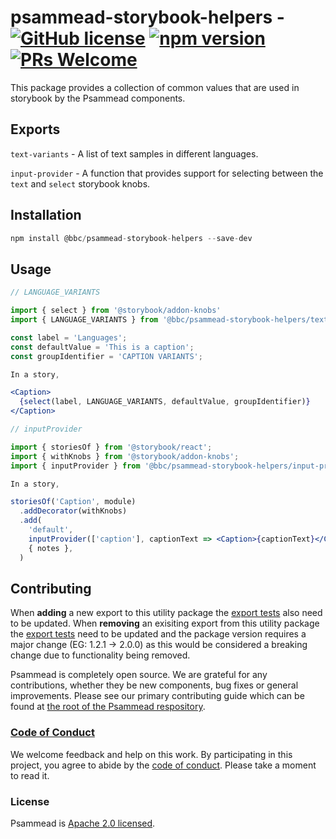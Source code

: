 # psammead-storybook-helpers - [![GitHub license](https://img.shields.io/badge/license-Apache%202.0-blue.svg)](https://github.com/bbc/psammead/blob/latest/LICENSE) [![npm version](https://img.shields.io/npm/v/@bbc/psammead-storybook-helpers.svg)](https://www.npmjs.com/package/@bbc/psammead-storybook-helpers) [![PRs Welcome](https://img.shields.io/badge/PRs-welcome-brightgreen.svg)](https://github.com/bbc/psammead/blob/latest/CONTRIBUTING.md)

This package provides a collection of common values that are used in storybook by the Psammead components.

## Exports

`text-variants` - A list of text samples in different languages.

`input-provider` - A function that provides support for selecting between the `text` and `select` storybook knobs.

## Installation

```jsx
npm install @bbc/psammead-storybook-helpers --save-dev
```

## Usage

```jsx
// LANGUAGE_VARIANTS

import { select } from '@storybook/addon-knobs'
import { LANGUAGE_VARIANTS } from '@bbc/psammead-storybook-helpers/text-variants';

const label = 'Languages';
const defaultValue = 'This is a caption';
const groupIdentifier = 'CAPTION VARIANTS';

In a story,

<Caption>
  {select(label, LANGUAGE_VARIANTS, defaultValue, groupIdentifier)}
</Caption>

// inputProvider

import { storiesOf } from '@storybook/react';
import { withKnobs } from '@storybook/addon-knobs';
import { inputProvider } from '@bbc/psammead-storybook-helpers/input-provider';

In a story,

storiesOf('Caption', module)
  .addDecorator(withKnobs)
  .add(
    'default',
    inputProvider(['caption'], captionText => <Caption>{captionText}</Caption>),
    { notes },
  )

```

## Contributing

When **adding** a new export to this utility package the [export tests](https://github.com/bbc/psammead/blob/dab14a2732cfa620e083b7da66a148b4189474a7/packages/utilities/psammead-storybook-helpers/index.test.jsx#L7-L13) also need to be updated. When **removing** an exisiting export from this utility package the [export tests](https://github.com/bbc/psammead/blob/dab14a2732cfa620e083b7da66a148b4189474a7/packages/utilities/psammead-storybook-helpers/index.test.jsx#L7-L13) need to be updated and the package version requires a major change (EG: 1.2.1 -> 2.0.0) as this would be considered a breaking change due to functionality being removed.

Psammead is completely open source. We are grateful for any contributions, whether they be new components, bug fixes or general improvements. Please see our primary contributing guide which can be found at [the root of the Psammead respository](https://github.com/bbc/psammead/blob/latest/CONTRIBUTING.md).

### [Code of Conduct](https://github.com/bbc/psammead/blob/latest/CODE_OF_CONDUCT.md)

We welcome feedback and help on this work. By participating in this project, you agree to abide by the [code of conduct](https://github.com/bbc/psammead/blob/latest/CODE_OF_CONDUCT.md). Please take a moment to read it.

### License

Psammead is [Apache 2.0 licensed](https://github.com/bbc/psammead/blob/latest/LICENSE).

